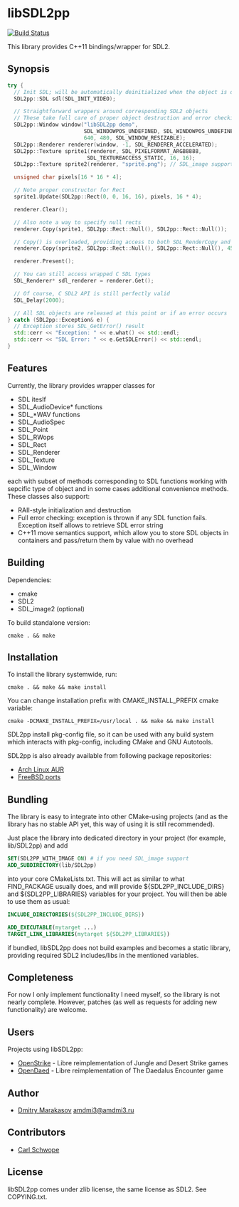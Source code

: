 # libSDL2pp #

[![Build Status](https://travis-ci.org/AMDmi3/libSDL2pp.svg?branch=master)](https://travis-ci.org/AMDmi3/libSDL2pp)

This library provides C++11 bindings/wrapper for SDL2.

## Synopsis ##

```c++
try {
  // Init SDL; will be automatically deinitialized when the object is destroyed
  SDL2pp::SDL sdl(SDL_INIT_VIDEO);

  // Straightforward wrappers around corresponding SDL2 objects
  // These take full care of proper object destruction and error checking
  SDL2pp::Window window("libSDL2pp demo",
                        SDL_WINDOWPOS_UNDEFINED, SDL_WINDOWPOS_UNDEFINED,
                        640, 480, SDL_WINDOW_RESIZABLE);
  SDL2pp::Renderer renderer(window, -1, SDL_RENDERER_ACCELERATED);
  SDL2pp::Texture sprite1(renderer, SDL_PIXELFORMAT_ARGB8888,
                         SDL_TEXTUREACCESS_STATIC, 16, 16);
  SDL2pp::Texture sprite2(renderer, "sprite.png"); // SDL_image support

  unsigned char pixels[16 * 16 * 4];

  // Note proper constructor for Rect
  sprite1.Update(SDL2pp::Rect(0, 0, 16, 16), pixels, 16 * 4);

  renderer.Clear();

  // Also note a way to specify null rects
  renderer.Copy(sprite1, SDL2pp::Rect::Null(), SDL2pp::Rect::Null());

  // Copy() is overloaded, providing access to both SDL_RenderCopy and SDL_RenderCopyEx
  renderer.Copy(sprite2, SDL2pp::Rect::Null(), SDL2pp::Rect::Null(), 45.0);

  renderer.Present();

  // You can still access wrapped C SDL types
  SDL_Renderer* sdl_renderer = renderer.Get();

  // Of course, C SDL2 API is still perfectly valid
  SDL_Delay(2000);

  // All SDL objects are released at this point or if an error occurs
} catch (SDL2pp::Exception& e) {
  // Exception stores SDL_GetError() result
  std::cerr << "Exception: " << e.what() << std::endl;
  std::cerr << "SDL Error: " << e.GetSDLError() << std::endl;
}
```

## Features ##

Currently, the library provides wrapper classes for

* SDL iteslf
* SDL_AudioDevice* functions
* SDL_*WAV functions
* SDL_AudioSpec
* SDL_Point
* SDL_RWops
* SDL_Rect
* SDL_Renderer
* SDL_Texture
* SDL_Window

each with subset of methods corresponding to SDL functions working
with sepcific type of object and in some cases additional convenience
methods. These classes also support:

- RAII-style initialization and destruction
- Full error checking: exception is thrown if any SDL function fails.
  Exception itself allows to retrieve SDL error string
- C++11 move semantics support, which allow you to store SDL objects
  in containers and pass/return them by value with no overhead

## Building ##

Dependencies:
* cmake
* SDL2
* SDL_image2 (optional)

To build standalone version:

```cmake . && make```

## Installation ##

To install the library systemwide, run:

```cmake . && make && make install```

You can change installation prefix with CMAKE_INSTALL_PREFIX cmake
variable:

```cmake -DCMAKE_INSTALL_PREFIX=/usr/local . && make && make install```

SDL2pp install pkg-config file, so it can be used with any build
system which interacts with pkg-config, including CMake and GNU
Autotools.

SDL2pp is also already available from following package repositories:

* [Arch Linux AUR](https://aur.archlinux.org/packages/sdl2pp-git/)
* [FreeBSD ports](http://www.freshports.org/devel/sdl2pp/)

## Bundling ##

The library is easy to integrate into other CMake-using projects
(and as the library has no stable API yet, this way of using it is
still recommended).

Just place the library into dedicated directory in your project
(for example, lib/SDL2pp) and add

```cmake
SET(SDL2PP_WITH_IMAGE ON) # if you need SDL_image support
ADD_SUBDIRECTORY(lib/SDL2pp)
```

into your core CMakeLists.txt. This will act as similar to what
FIND_PACKAGE usually does, and will provide ${SDL2PP_INCLUDE_DIRS}
and ${SDL2PP_LIBRARIES} variables for your project. You will then
be able to use them as usual:

```cmake
INCLUDE_DIRECTORIES(${SDL2PP_INCLUDE_DIRS})

ADD_EXECUTABLE(mytarget ...)
TARGET_LINK_LIBRARIES(mytarget ${SDL2PP_LIBRARIES})
```

if bundled, libSDL2pp does not build examples and becomes a static
library, providing required SDL2 includes/libs in the mentioned
variables.

## Completeness ##

For now I only implement functionality I need myself, so the library
is not nearly complete. However, patches (as well as requests for
adding new functionality) are welcome.

## Users ##

Projects using libSDL2pp:

* [OpenStrike](https://github.com/AMDmi3/openstrike) - Libre reimplementation of Jungle and Desert Strike games
* [OpenDaed](https://github.com/AMDmi3/opendaed) - Libre reimplementation of The Daedalus Encounter game

## Author ##

* [Dmitry Marakasov](https://github.com/AMDmi3) <amdmi3@amdmi3.ru>

## Contributors ##

* [Carl Schwope](https://github.com/Lowest0ne)

## License ##

libSDL2pp comes under zlib license, the same license as SDL2. See COPYING.txt.
